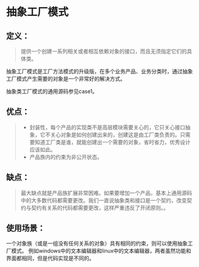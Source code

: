 # 抽象工厂模式
## **定义：**
> 提供一个创建一系列相关或者相互依赖对象的接口，而且无须指定它们的具体类。

抽象工厂模式是工厂方法模式的升级版，在多个业务产品、业务分类时，通过抽象工厂模式产生需要的对象是一个非常好的解决方式。

抽象类工厂模式的通用源码参见case1。

## **优点：**
> * 封装性，每个产品的实现类不是高层模块需要关心的，它只关心接口抽象，它不关心对象是如何创建出来的，创建这是由工厂类负责的。只需要知道工厂类是谁，就能创建出一个需要的对象，省时省力，优秀设计应该如此。
> * 产品族内的约束为非公开状态。

## **缺点：**
> 最大缺点就是产品族扩展非常困难。如果要增加一个产品，基本上通用源码中的大多数代码都需要更改。我们一直说抽象类和接口是一个契约，改变契约与契约有关系的代码都需要更改，这样严重违反了开闭原则。。

## **使用场景：**
一个对象族（或是一组没有任何关系的对象）具有相同的约束，则可以使用抽象工厂模式。 例如windows中的文本编辑器和linux中的文本编辑器，两者虽然功能和界面都相同，但是代码实现是不同的。